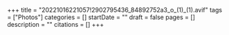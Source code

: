 +++
title = "20221016221057!2902795436_84892752a3_o_(1)_(1).avif"
tags = ["Photos"]
categories = []
startDate = ""
draft = false
pages = []
description = ""
citations = []
+++
